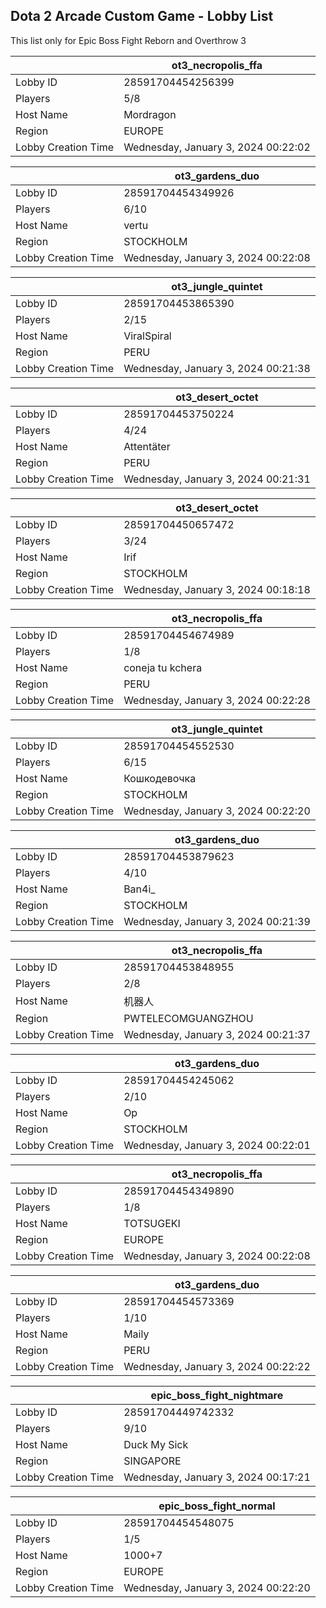 ## Dota 2 Arcade Custom Game - Lobby List

This list only for Epic Boss Fight Reborn and Overthrow 3

|  | ot3_necropolis_ffa |
| ------ | ------ |
| Lobby ID | 28591704454256399 |
| Players | 5/8 |
| Host Name | Mordragon |
| Region | EUROPE |
| Lobby Creation Time | Wednesday, January 3, 2024 00:22:02 |


|  | ot3_gardens_duo |
| ------ | ------ |
| Lobby ID | 28591704454349926 |
| Players | 6/10 |
| Host Name | vertu |
| Region | STOCKHOLM |
| Lobby Creation Time | Wednesday, January 3, 2024 00:22:08 |


|  | ot3_jungle_quintet |
| ------ | ------ |
| Lobby ID | 28591704453865390 |
| Players | 2/15 |
| Host Name | ViralSpiral |
| Region | PERU |
| Lobby Creation Time | Wednesday, January 3, 2024 00:21:38 |


|  | ot3_desert_octet |
| ------ | ------ |
| Lobby ID | 28591704453750224 |
| Players | 4/24 |
| Host Name | Attentäter |
| Region | PERU |
| Lobby Creation Time | Wednesday, January 3, 2024 00:21:31 |


|  | ot3_desert_octet |
| ------ | ------ |
| Lobby ID | 28591704450657472 |
| Players | 3/24 |
| Host Name | Irif |
| Region | STOCKHOLM |
| Lobby Creation Time | Wednesday, January 3, 2024 00:18:18 |


|  | ot3_necropolis_ffa |
| ------ | ------ |
| Lobby ID | 28591704454674989 |
| Players | 1/8 |
| Host Name | coneja tu kchera |
| Region | PERU |
| Lobby Creation Time | Wednesday, January 3, 2024 00:22:28 |


|  | ot3_jungle_quintet |
| ------ | ------ |
| Lobby ID | 28591704454552530 |
| Players | 6/15 |
| Host Name | Кошкодевочка |
| Region | STOCKHOLM |
| Lobby Creation Time | Wednesday, January 3, 2024 00:22:20 |


|  | ot3_gardens_duo |
| ------ | ------ |
| Lobby ID | 28591704453879623 |
| Players | 4/10 |
| Host Name | Ban4i_ |
| Region | STOCKHOLM |
| Lobby Creation Time | Wednesday, January 3, 2024 00:21:39 |


|  | ot3_necropolis_ffa |
| ------ | ------ |
| Lobby ID | 28591704453848955 |
| Players | 2/8 |
| Host Name | 机器人 |
| Region | PWTELECOMGUANGZHOU |
| Lobby Creation Time | Wednesday, January 3, 2024 00:21:37 |


|  | ot3_gardens_duo |
| ------ | ------ |
| Lobby ID | 28591704454245062 |
| Players | 2/10 |
| Host Name | Op |
| Region | STOCKHOLM |
| Lobby Creation Time | Wednesday, January 3, 2024 00:22:01 |


|  | ot3_necropolis_ffa |
| ------ | ------ |
| Lobby ID | 28591704454349890 |
| Players | 1/8 |
| Host Name | TOTSUGEKI |
| Region | EUROPE |
| Lobby Creation Time | Wednesday, January 3, 2024 00:22:08 |


|  | ot3_gardens_duo |
| ------ | ------ |
| Lobby ID | 28591704454573369 |
| Players | 1/10 |
| Host Name | Maily |
| Region | PERU |
| Lobby Creation Time | Wednesday, January 3, 2024 00:22:22 |


|  | epic_boss_fight_nightmare |
| ------ | ------ |
| Lobby ID | 28591704449742332 |
| Players | 9/10 |
| Host Name | Duck My Sick |
| Region | SINGAPORE |
| Lobby Creation Time | Wednesday, January 3, 2024 00:17:21 |


|  | epic_boss_fight_normal |
| ------ | ------ |
| Lobby ID | 28591704454548075 |
| Players | 1/5 |
| Host Name | 1000+7 |
| Region | EUROPE |
| Lobby Creation Time | Wednesday, January 3, 2024 00:22:20 |


